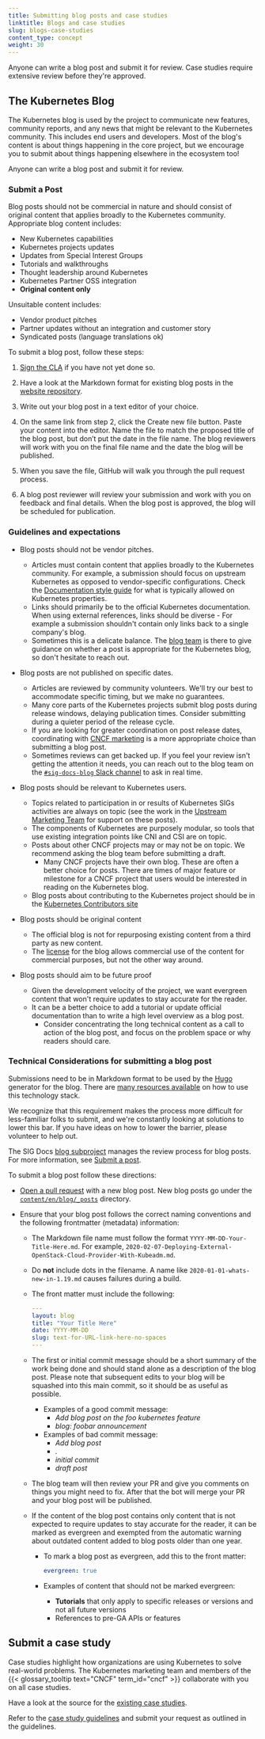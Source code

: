 ```yaml
---
title: Submitting blog posts and case studies
linktitle: Blogs and case studies
slug: blogs-case-studies
content_type: concept
weight: 30
---
```



<!-- overview -->

Anyone can write a blog post and submit it for review.
Case studies require extensive review before they're approved.

<!-- body -->

## The Kubernetes Blog

The Kubernetes blog is used by the project to communicate new features, community reports, and any
news that might be relevant to the Kubernetes community. This includes end users and developers. 
Most of the blog's content is about things happening in the core project, but we encourage you to
submit about things happening elsewhere in the ecosystem too!

Anyone can write a blog post and submit it for review.

### Submit a Post

Blog posts should not be commercial in nature and should consist of original content that applies
broadly to the Kubernetes community. Appropriate blog content includes:

- New Kubernetes capabilities
- Kubernetes projects updates
- Updates from Special Interest Groups
- Tutorials and walkthroughs
- Thought leadership around Kubernetes
- Kubernetes Partner OSS integration
- **Original content only**

Unsuitable content includes:

- Vendor product pitches
- Partner updates without an integration and customer story
- Syndicated posts (language translations ok)

To submit a blog post, follow these steps:

1. [Sign the CLA](https://github.com/kubernetes/community/blob/master/CLA.md)
   if you have not yet done so.

1. Have a look at the Markdown format for existing blog posts in the
   [website repository](https://github.com/kubernetes/website/tree/master/content/en/blog/_posts).

1. Write out your blog post in a text editor of your choice.

1. On the same link from step 2, click the Create new file button. Paste your content into the editor.
   Name the file to match the proposed title of the blog post, but don’t put the date in the file name.
   The blog reviewers will work with you on the final file name and the date the blog will be published.

1. When you save the file, GitHub will walk you through the pull request process.

1. A blog post reviewer will review your submission and work with you on feedback and final details.
   When the blog post is approved, the blog will be scheduled for publication.

### Guidelines and expectations

- Blog posts should not be vendor pitches. 

  - Articles must contain content that applies broadly to the Kubernetes community. For example, a
    submission should focus on upstream Kubernetes as opposed to vendor-specific configurations.
    Check the [Documentation style guide](/docs/contribute/style/content-guide/#what-s-allowed) for
    what is typically allowed on Kubernetes properties. 
  - Links should primarily be to the official Kubernetes documentation. When using external
    references, links should be diverse - For example a submission shouldn't contain only links
    back to a single company's blog.
  - Sometimes this is a delicate balance. The [blog team](https://kubernetes.slack.com/messages/sig-docs-blog/)
    is there to give guidance on whether a post is appropriate for the Kubernetes blog, so don't
    hesitate to reach out. 

- Blog posts are not published on specific dates.

    - Articles are reviewed by community volunteers. We'll try our best to accommodate specific
      timing, but we make no guarantees.
  - Many core parts of the Kubernetes projects submit blog posts during release windows, delaying
    publication times. Consider submitting during a quieter period of the release cycle.
  - If you are looking for greater coordination on post release dates, coordinating with
    [CNCF marketing](https://www.cncf.io/about/contact/) is a more appropriate choice than submitting a blog post.
  - Sometimes reviews can get backed up. If you feel your review isn't getting the attention it needs,
    you can reach out to the blog team on the [`#sig-docs-blog` Slack channel](https://kubernetes.slack.com/messages/sig-docs-blog/)
    to ask in real time.

- Blog posts should be relevant to Kubernetes users.

  - Topics related to participation in or results of Kubernetes SIGs activities are always on
    topic (see the work in the [Upstream Marketing Team](https://github.com/kubernetes/community/blob/master/communication/marketing-team/storytelling-resources/blog-guidelines.md#upstream-marketing-blog-guidelines)
    for support on these posts). 
  - The components of Kubernetes are purposely modular, so tools that use existing integration
    points like CNI and CSI are on topic. 
  - Posts about other CNCF projects may or may not be on topic. We recommend asking the blog team
    before submitting a draft.
    - Many CNCF projects have their own blog. These are often a better choice for posts. There are
      times of major feature or milestone for a CNCF project that users would be interested in
      reading on the Kubernetes blog.
  - Blog posts about contributing to the Kubernetes project should be in the
    [Kubernetes Contributors site](https://kubernetes.dev)

- Blog posts should be original content

  - The official blog is not for repurposing existing content from a third party as new content.
  - The [license](https://github.com/kubernetes/website/blob/main/LICENSE) for the blog allows
    commercial use of the content for commercial purposes, but not the other way around.

- Blog posts should aim to be future proof

  - Given the development velocity of the project, we want evergreen content that won't require
    updates to stay accurate for the reader. 
  - It can be a better choice to add a tutorial or update official documentation than to write a
    high level overview as a blog post.
    - Consider concentrating the long technical content as a call to action of the blog post, and
      focus on the problem space or why readers should care.

### Technical Considerations for submitting a blog post

Submissions need to be in Markdown format to be used by the [Hugo](https://gohugo.io/) generator
for the blog. There are [many resources available](https://gohugo.io/documentation/) on how to use
this technology stack.

We recognize that this requirement makes the process more difficult for less-familiar folks to
submit, and we're constantly looking at solutions to lower this bar. If you have ideas on how to
lower the barrier, please volunteer to help out. 

The SIG Docs [blog subproject](https://github.com/kubernetes/community/tree/master/sig-docs/blog-subproject)
manages the review process for blog posts. For more information, see
[Submit a post](https://github.com/kubernetes/community/tree/master/sig-docs/blog-subproject#submit-a-post).

To submit a blog post follow these directions:

- [Open a pull request](/docs/contribute/new-content/open-a-pr/#fork-the-repo) with a new blog post.
  New blog posts go under the [`content/en/blog/_posts`](https://github.com/kubernetes/website/tree/main/content/en/blog/_posts)
  directory.

- Ensure that your blog post follows the correct naming conventions and the following frontmatter
  (metadata) information:

  - The Markdown file name must follow the format `YYYY-MM-DD-Your-Title-Here.md`. For example,
    `2020-02-07-Deploying-External-OpenStack-Cloud-Provider-With-Kubeadm.md`.
  - Do **not** include dots in the filename. A name like `2020-01-01-whats-new-in-1.19.md` causes
    failures during a build.
  - The front matter must include the following:

    ```yaml
    ---
    layout: blog
    title: "Your Title Here"
    date: YYYY-MM-DD
    slug: text-for-URL-link-here-no-spaces
    ---
    ```

  - The first or initial commit message should be a short summary of the work being done and
    should stand alone as a description of the blog post. Please note that subsequent edits to
    your blog will be squashed into this main commit, so it should be as useful as possible. 

    - Examples of a good commit message:
      - _Add blog post on the foo kubernetes feature_
      - _blog: foobar announcement_
    - Examples of bad commit message:
      - _Add blog post_
      - _._
      - _initial commit_
      - _draft post_

  - The blog team will then review your PR and give you comments on things you might need to fix.
    After that the bot will merge your PR and your blog post will be published. 

  - If the content of the blog post contains only content that is not expected to require updates
    to stay accurate for the reader, it can be marked as evergreen and exempted from the automatic
    warning about outdated content added to blog posts older than one year.

    - To mark a blog post as evergreen, add this to the front matter:
      
      ```yaml
      evergreen: true
      ```
    - Examples of content that should not be marked evergreen:
      - **Tutorials** that only apply to specific releases or versions and not all future versions
      - References to pre-GA APIs or features

## Submit a case study

Case studies highlight how organizations are using Kubernetes to solve real-world problems. The
Kubernetes marketing team and members of the {{< glossary_tooltip text="CNCF" term_id="cncf" >}}
collaborate with you on all case studies.

Have a look at the source for the
[existing case studies](https://github.com/kubernetes/website/tree/main/content/en/case-studies).

Refer to the [case study guidelines](https://github.com/cncf/foundation/blob/master/case-study-guidelines.md)
and submit your request as outlined in the guidelines.

